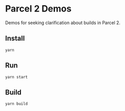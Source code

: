 # Parcel 2 Demos

Demos for seeking clarification about builds in Parcel 2.

## Install

```
yarn
```

## Run

```
yarn start
```

## Build

```
yarn build
```
